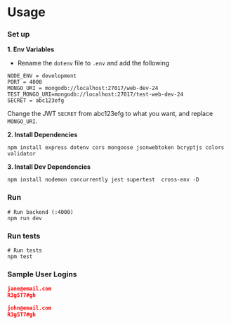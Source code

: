 # Usage

### Set up

**1. Env Variables**

- Rename the `dotenv` file to `.env` and add the following

```
NODE_ENV = development
PORT = 4000
MONGO_URI = mongodb://localhost:27017/web-dev-24
TEST_MONGO_URI=mongodb://localhost:27017/test-web-dev-24
SECRET = abc123efg
```

Change the JWT `SECRET` from abc123efg to what you want, and replace `MONGO_URI`.

**2. Install Dependencies**

```
npm install express dotenv cors mongoose jsonwebtoken bcryptjs colors validator
```

**3. Install Dev Dependencies**

```
npm install nodemon concurrently jest supertest  cross-env -D
```

### Run

```
# Run backend (:4000)
npm run dev
```

### Run tests 

```
# Run tests 
npm test
```

### Sample User Logins

```json
jane@email.com
R3g5T7#gh

john@email.com
R3g5T7#gh
```